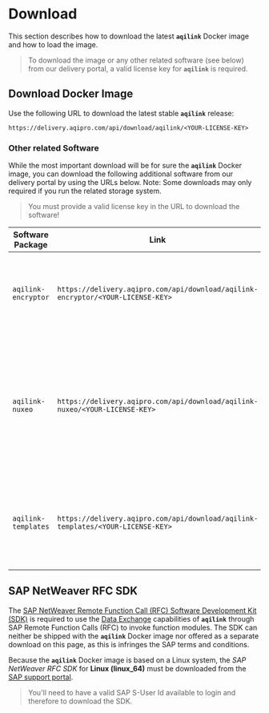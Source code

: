 # Download
This section describes how to download the latest **`aqilink`** Docker image and how to load the image.

> To download the image or any other related software (see below) from our delivery portal, a valid license key for **`aqilink`** is required. 

## Download Docker Image
Use the following URL to download the latest stable **`aqilink`** release:

```
https://delivery.aqipro.com/api/download/aqilink/<YOUR-LICENSE-KEY>
```

### Other related Software

While the most important download will be for sure the **`aqilink`** Docker image, you can download the following additional software from our delivery portal by using the URLs below. Note: Some downloads may only required if you run the related storage system.

> You must provide a valid license key in the URL to download the software!

| Software Package | Link | Description | 
| ----------- | ----------- |----------- |
| `aqilink-encryptor` | `https://delivery.aqipro.com/api/download/aqilink-encryptor/<YOUR-LICENSE-KEY>`| The encryptor tool to store passwords securely. Refer to [Password Encryption](/reference/password-encryption.md). | 
| `aqilink-nuxeo` | `https://delivery.aqipro.com/api/download/aqilink-nuxeo/<YOUR-LICENSE-KEY>` | This package contains the required **`aqilink`** data model and also UI addons to be deployed on the Nuxeo server. | 
| `aqilink-templates` | `https://delivery.aqipro.com/api/download/aqilink-templates/<YOUR-LICENSE-KEY>` | Download a package with predefined templates used for [Tasks](/configuration/aqishare/tasks.md) to enable data exchange. |


## SAP NetWeaver RFC SDK
The [SAP NetWeaver Remote Function Call (RFC) Software Development Kit (SDK)](https://support.sap.com/en/product/connectors/nwrfcsdk.html) is required to use the [Data Exchange](/configuration/aqishare) capabilities of **`aqilink`** through SAP Remote Function Calls (RFC) to invoke function modules. The SDK can neither be shipped with the **`aqilink`** Docker image nor offered as a separate download on this page, as this is infringes the SAP terms and conditions.

Because the **`aqilink`** Docker image is based on a Linux system, the *SAP NetWeaver RFC SDK* for **Linux (linux_64)** must be downloaded from the [SAP support portal](https://support.sap.com/en/product/connectors/nwrfcsdk.html). 

> You'll need to have a valid SAP S-User Id available to login and therefore to download the SDK.

